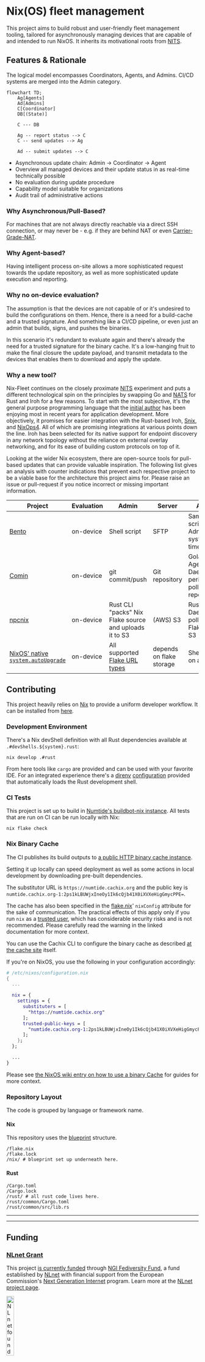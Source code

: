 # Nix(OS) fleet management

This project aims to build robust and user-friendly fleet management tooling, tailored for asynchronously managing devices that are capable of and intended to run NixOS. It inherits its motivational roots from [NITS][].

## Features \& Rationale
The logical model encompasses Coordinators, Agents, and Admins. CI/CD systems are merged into the Admin category.

```mermaid
flowchart TD;
    Ag[Agents]
    Ad[Admins]
    C[Coordinator]
    DB[(State)]

    C --- DB

    Ag -- report status --> C
    C -- send updates --> Ag

    Ad -- submit updates --> C
```


* Asynchronous update chain: Admin -> Coordinator -> Agent
* Overview all managed devices and their update status in as real-time technically possible
* No evaluation during update procedure
* Capability model suitable for organizations
* Audit trail of administrative actions

###  Why Asynchronous/Pull-Based?
For machines that are not always directly reachable via a direct SSH connection, or may never be - e.g. if they are behind NAT or even [Carrier-Grade-NAT](https://en.wikipedia.org/wiki/Carrier-grade_NAT).

### Why Agent-based?
Having intelligent process on-site allows a more sophisticated request towards the update repository, as well as more sophisticated update execution and reporting.

### Why no on-device evaluation?
The assumption is that the devices are not capable of or it's undesired to build the configurations on them. Hence, there is a need for a build-cache and a trusted signature. And something like a CI/CD pipeline, or even just an admin that builds, signs, and pushes the binaries.

In this scenario it's redundant to evaluate again and there's already the need for a trusted signature for the binary cache. It's a low-hanging fruit to make the final closure the update payload, and transmit metadata to the devices that enables them to download and apply the update.

### Why a new tool?
Nix-Fleet continues on the closely proximate [NITS][] experiment and puts a different technological spin on the principles by swapping Go and [NATS](https://nats.io/) for Rust and Iroh for a few reasons. To start with the most subjective, it's the general purpose programming language that the [initial author](https://github.com/steveej) has been enjoying most in recent years for application development. More objectively, it promises for easier integration with the Rust-based Iroh, [Snix](https://snix.dev/), and [NixOps4](https://github.com/nixops4/nixops4). All of which are promising integrations at various points down the line. Iroh has been selected for its native support for endpoint discovery in any network topology without the reliance on external overlay networking, and for its ease of building custom protocols on top of it.

Looking at the wider Nix ecosystem, there are open-source tools for pull-based updates that can provide valuable inspiration. The following list gives an analysis with counter indications that prevent each respective project to be a viable base for the architecture this project aims for. Please raise an issue or pull-request if you notice incorrect or missing important information.

Project | Evaluation | Admin | Server | Agent
--- | --- | --- | --- | ---
[Bento](https://github.com/rapenne-s/bento) | on-device | Shell script | SFTP | Same script as Admin on a systemd timer
[Comin](https://github.com/nlewo/comin) | on-device | git commit/push | Git repository | Golang Agent Daemon periodically polls Git repositories
[npcnix](https://github.com/rustshop/npcnix) | on-device | Rust CLI "packs" Nix Flake source and uploads it to S3 | (AWS) S3| Rust Agent Daemon polls Nix Flake from S3
[NixOS' native `system.autoUpgrade`](https://search.nixos.org/options?channel=unstable&query=system.autoUpgrade) | on-device | All supported [Flake URL types](https://nix.dev/manual/nix/latest/command-ref/new-cli/nix3-flake#types) | depends on flake storage | Shell script on a timer

## Contributing

This project heavily relies on [Nix][nix] to provide a uniform developer workflow. It can be installed from [here][nix-install].


### Development Environment

There's a Nix devShell definition with all Rust dependencies available at `.#devShells.${system}.rust`:

```
nix develop .#rust
```

From here tools like `cargo` are provided and can be used with your favorite IDE.
For an integrated experience there's a [direnv](https://direnv.net/) [configuration](.envrc) provided that automatically loads the Rust development shell.

### CI Tests

This project is set up to build in [Numtide's buildbot-nix instance](https://buildbot.numtide.com/#/projects/37).
All tests that are run on CI can be run locally with Nix:

```
nix flake check
```

### Nix Binary Cache
The CI publishes its build outputs to [a public HTTP binary cache instance][cachix-numtide].

Setting it up locally can speed deployment as well as some actions in local development by downloading pre-built dependencies.

The substitutor URL is `https://numtide.cachix.org` and the public key is `numtide.cachix.org-1:2ps1kLBUWjxIneOy1Ik6cQjb41X0iXVXeHigGmycPPE=`.

The cache has also been specified in the [flake.nix](flake.nix)' `nixConfig` attribute for the sake of communication. The practical effects of this apply only if you run `nix` as a [trusted user](https://nix.dev/manual/nix/2.32/command-ref/conf-file.html#conf-trusted-users), which has considerable security risks and is not recommended. Please carefully read the warning in the linked documentation for more context.

You can use the Cachix CLI to configure the binary cache as described [at the cache site][cachix-numtide] itself.

If you're on NixOS, you use the following in your configuration accordingly:

```nix
# /etc/nixos/configuration.nix
{
  ...

  nix = {
    settings = {
      substituters = [
        "https://numtide.cachix.org"
      ];
      trusted-public-keys = [
        "numtide.cachix.org-1:2ps1kLBUWjxIneOy1Ik6cQjb41X0iXVXeHigGmycPPE="
      ];
    };
  };

  ...
}
```

Please see [the NixOS wiki entry on how to use a binary Cache](https://nixos.wiki/wiki/Binary_Cache#Using_a_binary_cache) for guides for more context.


### Repository Layout

The code is grouped by language or framework name.

#### Nix

This repository uses the [blueprint](https://github.com/numtide/blueprint) structure.

```
/flake.nix
/flake.lock
/nix/ # blueprint set up underneath here.
```

#### Rust

```
/Cargo.toml
/Cargo.lock
/rust/ # all rust code lives here.
/rust/common/Cargo.toml
/rust/common/src/lib.rs
```

---

---

## Funding

### [NLnet Grant][nlnet-grant-1]

This project [is currently funded][nlnet-grant-1] through [NGI Fediversity Fund](https://nlnet.nl/fediversity), a fund established by [NLnet](https://nlnet.nl) with financial support from the European Commission's [Next Generation Internet](https://ngi.eu) program. Learn more at the [NLnet project page](https://nlnet.nl/project/Agent-based-deployment).

[<img src="https://nlnet.nl/logo/banner.png" alt="NLnet foundation logo" width="20%" />](https://nlnet.nl)


[nlnet-grant-1]: https://nlnet.nl/project/Agent-based-deployment


## License

`SPDX-License-Identifier: MIT OR Apache-2.0`


---

[NITS]: https://github.com/numtide/nits
[cachix-numtide]: https://app.cachix.org/cache/numtide
[nix]: https://nix.dev/manual/nix/2.32/
[nix-install]: https://nixos.org/download/#download-nix
